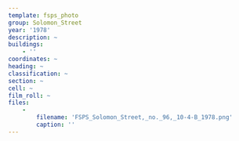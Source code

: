 ```yaml
---
template: fsps_photo
group: Solomon_Street
year: '1978'
description: ~
buildings:
    - ''
coordinates: ~
heading: ~
classification: ~
section: ~
cell: ~
film_roll: ~
files:
    -
        filename: 'FSPS_Solomon_Street,_no._96,_10-4-B_1978.png'
        caption: ''
---
```

